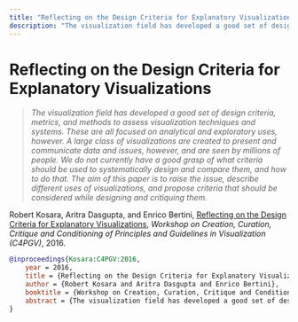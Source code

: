 ```yaml
---
title: "Reflecting on the Design Criteria for Explanatory Visualizations"
description: "The visualization field has developed a good set of design criteria, metrics, and methods to assess visualization techniques and systems. These are all focused on analytical and exploratory uses, however. A large class of visualizations are created to present and communicate data and issues, however, and are seen by millions of people. We do not currently have a good grasp of what criteria should be used to systematically design and compare them, and how to do that. The aim of this paper is to raise the issue, describe different uses of visualizations, and propose criteria that should be considered while designing and critiquing them."
---
```


# Reflecting on the Design Criteria for Explanatory Visualizations

> _The visualization field has developed a good set of design criteria, metrics, and methods to assess visualization techniques and systems. These are all focused on analytical and exploratory uses, however. A large class of visualizations are created to present and communicate data and issues, however, and are seen by millions of people. We do not currently have a good grasp of what criteria should be used to systematically design and compare them, and how to do that. The aim of this paper is to raise the issue, describe different uses of visualizations, and propose criteria that should be considered while designing and critiquing them._

Robert Kosara, Aritra Dasgupta, and Enrico Bertini, <a href="https://media.eagereyes.org/papers/2016/Kosara-C4PGV-2016.pdf" target="_blank">Reflecting on the Design Criteria for Explanatory Visualizations</a>, _Workshop on Creation, Curation, Critique and Conditioning of Principles and Guidelines in Visualization (C4PGV)_, 2016.


```bibtex
@inproceedings{Kosara:C4PGV:2016,
	year = 2016,
	title = {Reflecting on the Design Criteria for Explanatory Visualizations},
	author = {Robert Kosara and Aritra Dasgupta and Enrico Bertini},
	booktitle = {Workshop on Creation, Curation, Critique and Conditioning of Principles and Guidelines in Visualization (C4PGV)},
	abstract = {The visualization field has developed a good set of design criteria, metrics, and methods to assess visualization techniques and systems. These are all focused on analytical and exploratory uses, however. A large class of visualizations are created to present and communicate data and issues, however, and are seen by millions of people. We do not currently have a good grasp of what criteria should be used to systematically design and compare them, and how to do that. The aim of this paper is to raise the issue, describe different uses of visualizations, and propose criteria that should be considered while designing and critiquing them.},
}
```

